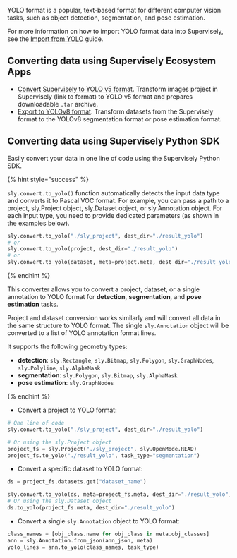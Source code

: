 YOLO format is a popular, text-based format for different computer vision tasks, such as object detection, segmentation, and pose estimation.

For more information on how to import YOLO format data into Supervisely, see the [Import from YOLO](../../import/import/supported-formats-images/yolo.md) guide.

## Converting data using Supervisely Ecosystem Apps

- [Convert Supervisely to YOLO v5 format](https://ecosystem.supervisely.com/apps/convert-supervisely-to-yolov5-format). Transform images project in Supervisely (link to format) to YOLO v5 format and prepares downloadable `.tar` archive.
- [Export to YOLOv8 format](https://ecosystem.supervisely.com/apps/export-to-yolov8). Transform datasets from the Supervisely format to the YOLOv8 segmentation format or pose estimation format.

## Converting data using Supervisely Python SDK

Easily convert your data in one line of code using the Supervisely Python SDK.

{% hint style="success" %}

`sly.convert.to_yolo()` function automatically detects the input data type and converts it to Pascal VOC format. For example, you can pass a path to a project, sly.Project object, sly.Dataset object, or sly.Annotation object. For each input type, you need to provide dedicated parameters (as shown in the examples below).

```python
sly.convert.to_yolo("./sly_project", dest_dir="./result_yolo")
# or
sly.convert.to_yolo(project, dest_dir="./result_yolo")
# or
sly.convert.to_yolo(dataset, meta=project.meta, dest_dir="./result_yolo")
```

{% endhint %}

This converter allows you to convert a project, dataset, or a single annotation to YOLO format for **detection**, **segmentation**, and **pose estimation** tasks.

Project and dataset conversion works similarly and will convert all data in the same structure to YOLO format. The single `sly.Annotation` object will be converted to a list of YOLO annotation format lines.

It supports the following geometry types:

- **detection**: `sly.Rectangle`, `sly.Bitmap`, `sly.Polygon`, `sly.GraphNodes`, `sly.Polyline`, `sly.AlphaMask`
- **segmentation**: `sly.Polygon`, `sly.Bitmap`, `sly.AlphaMask`
- **pose estimation**: `sly.GraphNodes`

{% endhint %}

- Convert a project to YOLO format:

```python
# One line of code
sly.convert.to_yolo("./sly_project", dest_dir="./result_yolo")

# Or using the sly.Project object
project_fs = sly.Project("./sly_project", sly.OpenMode.READ)
project_fs.to_yolo("./result_yolo", task_type="segmentation")
```

- Convert a specific dataset to YOLO format:

```python
ds = project_fs.datasets.get("dataset_name")

sly.convert.to_yolo(ds, meta=project_fs.meta, dest_dir="./result_yolo")
# Or using the sly.Dataset object
ds.to_yolo(project_fs.meta, dest_dir="./result_yolo")
```

- Convert a single `sly.Annotation` object to YOLO format:

```python
class_names = [obj_class.name for obj_class in meta.obj_classes]
ann = sly.Annotation.from_json(ann_json, meta)
yolo_lines = ann.to_yolo(class_names, task_type)
```
